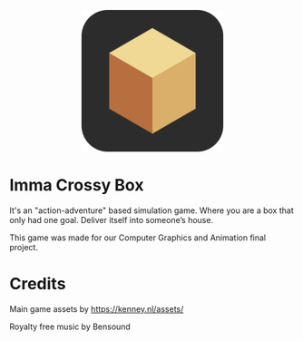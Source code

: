 <p align="center">
  <img width="250px" src="Assets/logo.png">
</p>

# Imma Crossy Box
It's an "action-adventure" based simulation game. Where you are a box that only had one goal. Deliver itself into someone’s house.

This game was made for our Computer Graphics and Animation final project.

# Credits
Main game assets by https://kenney.nl/assets/

Royalty free music by Bensound
